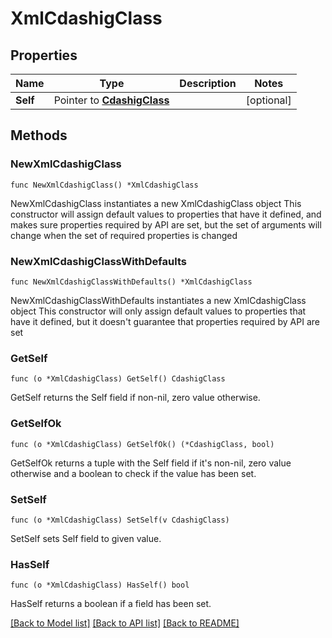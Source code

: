 # XmlCdashigClass

## Properties

Name | Type | Description | Notes
------------ | ------------- | ------------- | -------------
**Self** | Pointer to [**CdashigClass**](CdashigClass.md) |  | [optional] 

## Methods

### NewXmlCdashigClass

`func NewXmlCdashigClass() *XmlCdashigClass`

NewXmlCdashigClass instantiates a new XmlCdashigClass object
This constructor will assign default values to properties that have it defined,
and makes sure properties required by API are set, but the set of arguments
will change when the set of required properties is changed

### NewXmlCdashigClassWithDefaults

`func NewXmlCdashigClassWithDefaults() *XmlCdashigClass`

NewXmlCdashigClassWithDefaults instantiates a new XmlCdashigClass object
This constructor will only assign default values to properties that have it defined,
but it doesn't guarantee that properties required by API are set

### GetSelf

`func (o *XmlCdashigClass) GetSelf() CdashigClass`

GetSelf returns the Self field if non-nil, zero value otherwise.

### GetSelfOk

`func (o *XmlCdashigClass) GetSelfOk() (*CdashigClass, bool)`

GetSelfOk returns a tuple with the Self field if it's non-nil, zero value otherwise
and a boolean to check if the value has been set.

### SetSelf

`func (o *XmlCdashigClass) SetSelf(v CdashigClass)`

SetSelf sets Self field to given value.

### HasSelf

`func (o *XmlCdashigClass) HasSelf() bool`

HasSelf returns a boolean if a field has been set.


[[Back to Model list]](../README.md#documentation-for-models) [[Back to API list]](../README.md#documentation-for-api-endpoints) [[Back to README]](../README.md)


